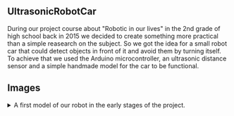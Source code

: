 ## UltrasonicRobotCar

During our project course about "Robotic in our lives" in the 2nd grade of high school back in 2015 we decided to create something more practical than a simple reasearch on the subject. 
So we got the idea for a small robot car that could detect objects in front of it and avoid them by turning itself.
To achieve that we used the Arduino microcontroller, an ultrasonic distance sensor and a simple handmade model for the car to be functional.

## Images
<details>
  <summary> A first model of our robot in the early stages of the project.</summary>
![12324894_556751907810388_93377423_n](https://user-images.githubusercontent.com/81044861/116796614-7827b400-aae6-11eb-8415-288c1cd1bb84.jpg)
</details>
